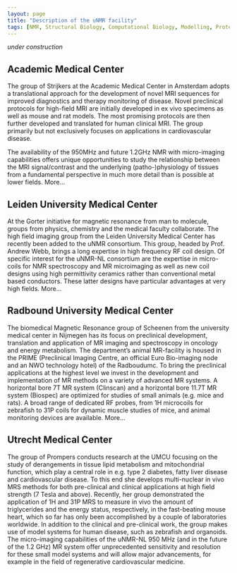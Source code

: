 ```yaml
---
layout: page
title: "Description of the uNMR facility"
tags: [NMR, Structural Biology, Computational Biology, Modelling, Protein Structure]
---
```


*under construction*

## Academic Medical Center


The group of Strijkers at the Academic Medical Center in Amsterdam adopts a translational approach for the development of novel MRI sequences for improved diagnostics and therapy monitoring of disease. Novel preclinical protocols for high-field MRI are initially developed in ex vivo specimens as well as mouse and rat models. The most promising protocols are then further developed and translated for human clinical MRI. The group primarily but not exclusively focuses on applications in cardiovascular disease.

The availability of the 950MHz and future 1.2GHz NMR with micro-imaging capabilities offers unique opportunities to study the relationship between the MRI signal/contrast and the underlying (patho-)physiology of tissues from a fundamental perspective in much more detail than is possible at lower fields. More...


## Leiden University Medical Center 

At the Gorter initiative for magnetic resonance from man to molecule, groups from physics, chemistry and the medical faculty collaborate. The high field imaging group from the Leiden University Medical Center has recently been added to the uNMR consortium. This group, headed by Prof. Andrew Webb, brings a long expertise in high frequency RF coil design. Of specific interest for the uNMR-NL consortium are the expertise in micro-coils for NMR spectroscopy and MR microimaging as well as new coil designs using high permittivity ceramics rather than conventional metal based conductors. These latter designs have particular advantages at very high fields. More...

## Radbound University Medical Center 

The biomedical Magnetic Resonance group of Scheenen from the university medical center in Nijmegen has its focus on preclinical development, translation and application of MR imaging and spectroscopy in oncology and energy metabolism. The department’s animal MR-facility is housed in the PRIME (Preclinical Imaging Centre, an official Euro Bio-imaging node and an NWO technology hotel) of the Radboudumc. To bring the preclinical applications at the highest level we invest in the development and implementation of MR methods on a variety of advanced MR systems. A horizontal bore 7T MR system (Clinscan) and a horizontal bore 11.7T MR system (Biospec) are optimized for studies of small animals (e.g. mice and rats). A broad range of dedicated RF probes, from 1H microcoils for zebrafish to 31P coils for dynamic muscle studies of mice, and animal monitoring devices are available. More...

## Utrecht Medical Center

The group of Prompers conducts research at the UMCU focusing on the study of derangements in tissue lipid metabolism and mitochondrial function, which play a central role in e.g. type 2 diabetes, fatty liver disease and cardiovascular disease. To this end she develops multi-nuclear in vivo MRS methods for both pre-clinical and clinical applications at high field strength (7 Tesla and above). Recently, her group demonstrated the application of 1H and 31P MRS to measure in vivo the amount of triglycerides and the energy status, respectively, in the fast-beating mouse heart, which so far has only been accomplished by a couple of laboratories worldwide. In addition to the clinical and pre-clinical work, the group makes use of model systems for human disease, such as zebrafish and organoids. The micro-imaging capabilities of the uNMR-NL 950 MHz (and in the future of the 1.2 GHz) MR system offer unprecedented sensitivity and resolution for these small model systems and will allow major advancements, for example in the field of regenerative cardiovascular medicine.